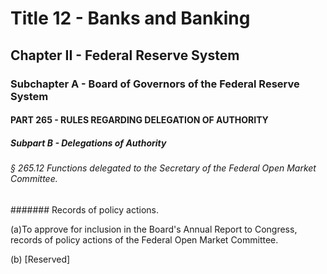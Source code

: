 
# Title 12 - Banks and Banking
## Chapter II - Federal Reserve System
### Subchapter A - Board of Governors of the Federal Reserve System
#### PART 265 - RULES REGARDING DELEGATION OF AUTHORITY
##### Subpart B - Delegations of Authority
###### § 265.12 Functions delegated to the Secretary of the Federal Open Market Committee.
####### Records of policy actions.

(a)To approve for inclusion in the Board's Annual Report to Congress, records of policy actions of the Federal Open Market Committee.

(b) [Reserved]
